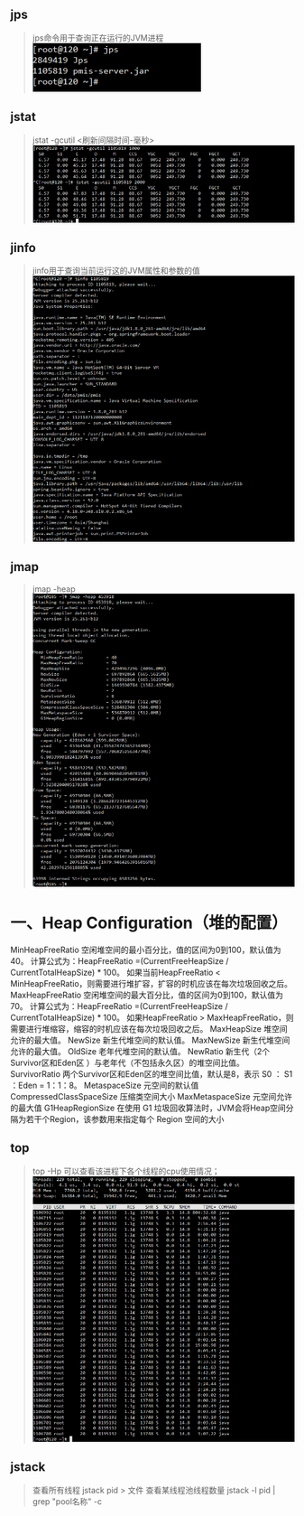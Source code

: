 ## jps
>jps命令用于查询正在运行的JVM进程
![alt text](image-1.png)

## jstat
>jstat -gcutil <pid> <刷新间隔时间-毫秒>
![alt text](image-2.png)

## jinfo
>jinfo用于查询当前运行这的JVM属性和参数的值
![alt text](image-3.png)

## jmap
>jmap -heap <pid>
![alt text](image.png)
# 一、Heap Configuration（堆的配置）

MinHeapFreeRatio
空闲堆空间的最小百分比，值的区间为0到100，默认值为 40。
计算公式为：HeapFreeRatio =(CurrentFreeHeapSize / CurrentTotalHeapSize) * 100。
如果当前HeapFreeRatio < MinHeapFreeRatio，则需要进行堆扩容，扩容的时机应该在每次垃圾回收之后。
MaxHeapFreeRatio
空闲堆空间的最大百分比，值的区间为0到100，默认值为 70。
计算公式为：HeapFreeRatio =(CurrentFreeHeapSize / CurrentTotalHeapSize) * 100。
如果HeapFreeRatio > MaxHeapFreeRatio，则需要进行堆缩容，缩容的时机应该在每次垃圾回收之后。
MaxHeapSize
堆空间允许的最大值。
NewSize
新生代堆空间的默认值。
MaxNewSize
新生代堆空间允许的最大值。
OldSize
老年代堆空间的默认值。
NewRatio
新生代（2个Survivor区和Eden区 ）与老年代（不包括永久区）的堆空间比值。
SurvivorRatio
两个Survivor区和Eden区的堆空间比值，默认是8，表示 S0 ： S1 ：Eden = 1：1：8。
MetaspaceSize
元空间的默认值
CompressedClassSpaceSize
压缩类空间大小
MaxMetaspaceSize
元空间允许的最大值
G1HeapRegionSize
在使用 G1 垃圾回收算法时，JVM会将Heap空间分隔为若干个Region，该参数用来指定每个 Region 空间的大小

## top 
>top -Hp <pid> 可以查看该进程下各个线程的cpu使用情况；
![alt text](image-4.png)

## jstack
>查看所有线程 jstack pid > 文件
>查看某线程池线程数量 jstack -l pid | grep "pool名称" -c